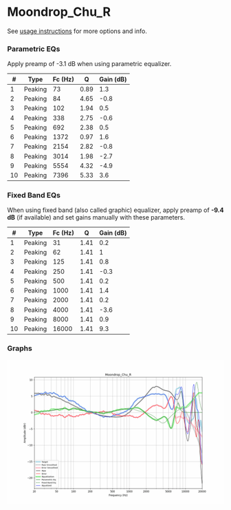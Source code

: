 # Moondrop_Chu_R
See [usage instructions](https://github.com/jaakkopasanen/AutoEq#usage) for more options and info.

### Parametric EQs
Apply preamp of -3.1 dB when using parametric equalizer.

|   # | Type    |   Fc (Hz) |    Q |   Gain (dB) |
|-----|---------|-----------|------|-------------|
|   1 | Peaking |        73 | 0.89 |         1.3 |
|   2 | Peaking |        84 | 4.65 |        -0.8 |
|   3 | Peaking |       102 | 1.94 |         0.5 |
|   4 | Peaking |       338 | 2.75 |        -0.6 |
|   5 | Peaking |       692 | 2.38 |         0.5 |
|   6 | Peaking |      1372 | 0.97 |         1.6 |
|   7 | Peaking |      2154 | 2.82 |        -0.8 |
|   8 | Peaking |      3014 | 1.98 |        -2.7 |
|   9 | Peaking |      5554 | 4.32 |        -4.9 |
|  10 | Peaking |      7396 | 5.33 |         3.6 |

### Fixed Band EQs
When using fixed band (also called graphic) equalizer, apply preamp of **-9.4 dB** (if available) and set gains manually with these parameters.

|   # | Type    |   Fc (Hz) |    Q |   Gain (dB) |
|-----|---------|-----------|------|-------------|
|   1 | Peaking |        31 | 1.41 |         0.2 |
|   2 | Peaking |        62 | 1.41 |         1   |
|   3 | Peaking |       125 | 1.41 |         0.8 |
|   4 | Peaking |       250 | 1.41 |        -0.3 |
|   5 | Peaking |       500 | 1.41 |         0.2 |
|   6 | Peaking |      1000 | 1.41 |         1.4 |
|   7 | Peaking |      2000 | 1.41 |         0.2 |
|   8 | Peaking |      4000 | 1.41 |        -3.6 |
|   9 | Peaking |      8000 | 1.41 |         0.9 |
|  10 | Peaking |     16000 | 1.41 |         9.3 |

### Graphs
![](./Moondrop_Chu_R.png)
